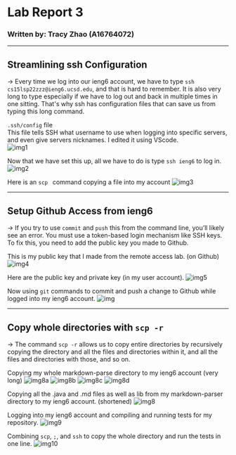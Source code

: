 
# Lab Report 3 
### Written by: Tracy Zhao (A16764072)

---

## Streamlining ssh Configuration
-> Every time we log into our ieng6 account, we have to type `ssh cs15lsp22zzz@ieng6.ucsd.edu`, and that is hard to remember. It is also very long to type especially if we have to log out and back in multiple times in one sitting. That's why ssh has configuration files that can save us from typing this long command.

`.ssh/config` file <br>
This file tells SSH what username to use when logging into specific servers, and even give servers nicknames. I edited it using VScode. <br>
![img1](lr6-1.png)

Now that we have set this up, all we have to do is type `ssh ieng6` to log in. 
![img2](lr6-2.png)

Here is an `scp ` command copying a file into my account
![img3](lr6-3.png)

---

## Setup Github Access from ieng6
-> If you try to use `commit` and `push` this from the command line, you’ll likely see an error. You must use a token-based login mechanism like SSH keys. To fix this, you need to add the public key you made to Github. <br>

This is my public key that I made from the remote access lab. (on Github)
![img4](lr6-4.png) 

Here are the public key and private key (in my user account).
![img5](lr6-5.png)

Now using `git` commands to commit and push a change to Github while logged into my ieng6 account.
![img](lr6-6.png)

---

## Copy whole directories with `scp -r`
-> The command `scp -r` allows us to copy entire directories by recursively copying the directory and all the files and directories within it, and all the files and directories with those, and so on.

Copying my whole markdown-parse directory to my ieng6 account (very long)
![img8a](lr6-8a.png)
![img8b](lr6-8b.png)
![img8c](lr6-8c.png)
![img8d](lr6-8d.png)


Copying all the .java and .md files as well as lib from my markdown-parser directory to my ieng6 account. (shortened)
![img8](lr6-8.png)

Logging into my ieng6 account and compiling and running tests for my repository.
![img9](lr6-9.png)

Combining `scp`, `;`, and `ssh` to copy the whole directory and run the tests in one line.
![img10](lr6-10.png)
